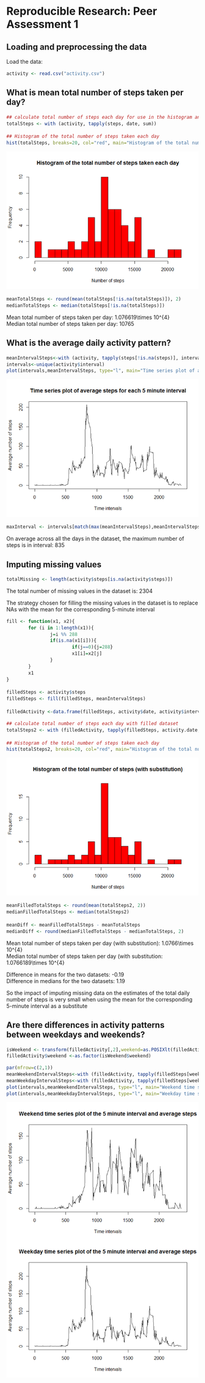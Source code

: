 # Reproducible Research: Peer Assessment 1


## Loading and preprocessing the data

Load the data:

```r
activity <- read.csv("activity.csv")
```



## What is mean total number of steps taken per day?


```r
## calculate total number of steps each day for use in the histogram and the calculations of mean and median after
totalSteps <- with (activity, tapply(steps, date, sum))

## Histogram of the total number of steps taken each day
hist(totalSteps, breaks=20, col="red", main="Histogram of the total number of steps taken each day", xlab="Number of steps")
```

![](PA1_template_files/figure-html/histogram-1.png) 


```r
meanTotalSteps <- round(mean(totalSteps[!is.na(totalSteps)]), 2)
medianTotalSteps <- median(totalSteps[!is.na(totalSteps)])
```

Mean total number of steps taken per day:       1.076619\times 10^{4}  
Median total number of steps taken per day:     10765



## What is the average daily activity pattern?

```r
meanIntervalSteps<-with (activity, tapply(steps[!is.na(steps)], interval[!is.na(steps)], mean))
intervals<-unique(activity$interval)
plot(intervals,meanIntervalSteps, type="l", main="Time series plot of average steps for each 5 minute interval", xlab="Time intervals", ylab="Average number of steps")
```

![](PA1_template_files/figure-html/time-1.png) 


```r
maxInterval <- intervals[match(max(meanIntervalSteps),meanIntervalSteps)]
```

On average across all the days in the dataset, the maximum number of steps is in interval:      835



## Imputing missing values

```r
totalMissing <- length(activity$steps[is.na(activity$steps)])
```

The total number of missing values in the dataset is:   2304


The strategy chosen for filling the missing values in the dataset is to replace NAs with the mean for the corresponding 5-minute interval


```r
fill <- function(x1, x2){
        for (i in 1:length(x1)){
                j=i %% 288
                if(is.na(x1[i])){
                        if(j==0){j=288}
                        x1[i]=x2[j]
                }
        }
        x1
}

filledSteps <- activity$steps
filledSteps <- fill(filledSteps, meanIntervalSteps)

filledActivity <-data.frame(filledSteps, activity$date, activity$interval)
```


```r
## calculate total number of steps each day with filled dataset
totalSteps2 <- with (filledActivity, tapply(filledSteps, activity.date, sum))

## Histogram of the total number of steps taken each day
hist(totalSteps2, breaks=20, col="red", main="Histogram of the total number of steps (with substitution)", xlab="Number of steps")
```

![](PA1_template_files/figure-html/histogram2-1.png) 


```r
meanFilledTotalSteps <- round(mean(totalSteps2, 2))
medianFilledTotalSteps <- median(totalSteps2)

meanDiff <- meanFilledTotalSteps - meanTotalSteps
medianDiff <- round(medianFilledTotalSteps - medianTotalSteps, 2)
```

Mean total number of steps taken per day (with substitution):       1.0766\times 10^{4}  
Median total number of steps taken per day (with substitution:     1.0766189\times 10^{4}  


Difference in means for the two datasets:       -0.19  
Difference in medians for the two datasets:     1.19  

So the impact of imputing missing data on the estimates of the total daily number of steps is very small when using the mean for the corresponding 5-minute interval as a substitute



## Are there differences in activity patterns between weekdays and weekends?

```r
isWeekend <- transform(filledActivity[,2],weekend=as.POSIXlt(filledActivity$activity.date, format='%Y-%m-%d')$wday %in% c(0,6))
filledActivity$weekend <-as.factor(isWeekend$weekend)
```


```r
par(mfrow=c(2,1))
meanWeekendIntervalSteps<-with (filledActivity, tapply(filledSteps[weekend==TRUE], activity.interval[weekend==TRUE], mean))
meanWeekdayIntervalSteps<-with (filledActivity, tapply(filledSteps[weekend==FALSE], activity.interval[weekend==FALSE], mean))
plot(intervals,meanWeekendIntervalSteps, type="l", main="Weekend time series plot of the 5 minute interval and average steps", xlab="Time intervals", ylab="Average number of steps")
plot(intervals,meanWeekdayIntervalSteps, type="l", main="Weekday time series plot of the 5 minute interval and average steps", xlab="Time intervals", ylab="Average number of steps")
```

![](PA1_template_files/figure-html/time2-1.png) 
